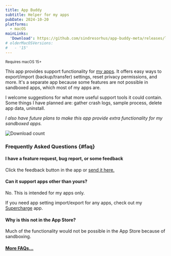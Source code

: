 ```yaml
---
title: App Buddy
subtitle: Helper for my apps
pubDate: 2024-10-20
platforms:
  - macOS
mainLinks:
  'Download': https://github.com/sindresorhus/app-buddy-meta/releases/latest/download/App.Buddy.zip
# olderMacOSVersions:
#   - '15'
---
```


<sup>Requires macOS 15+</sup>

This app provides support functionality for [my apps](/apps). It offers easy ways to export/import (backup/transfer) settings, reset privacy permissions, and more. It's a separate app because some features are not possible in sandboxed apps, which most of my apps are.

I welcome suggestions for what more useful support tools it could contain. Some things I have planned are: gather crash logs, sample process, delete app data, uninstall.

*I also have future plans to make this app provide extra functionality for my sandboxed apps.*

![Download count](https://img.shields.io/github/downloads/sindresorhus/app-buddy-meta/total?color=3e65d0)

### Frequently Asked Questions {#faq}

#### I have a feature request, bug report, or some feedback

Click the feedback button in the app or [send it here.](https://sindresorhus.com/feedback?product=App%20Buddy&referrer=Website-FAQ)

#### Can it support apps other than yours?

No. This is intended for my apps only.

If you need app setting import/export for any apps, check out my [Supercharge](/supercharge) app.

#### Why is this not in the App Store?

Much of the functionality would not be possible in the App Store because of sandboxing.

#### [More FAQs…](/apps/faq)

<!-- ### Older Versions

- [] for macOS 15+
-->
